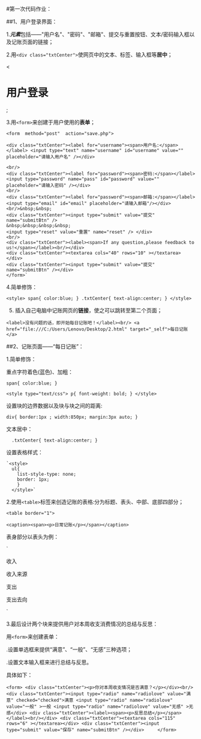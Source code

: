#第一次代码作业：  

##1、用户登录界面：  

1.***元素***包括——"用户名"、"密码"、"邮箱"、提交与重置按钮、文本/密码输入框以及记账页面的链接；



2.用`<div class="txtCenter">`使网页中的文本、标签、输入框等**居中**；

< <div class="txtCenter"><h1>用户登录</h1></div>;



3.用`<form>`来创建于用户使用的**表单**；

`<form  method="post"  action="save.php">`

`<div class="txtCenter"><label for="username"><span>用户名:</span></label>
<input type="text" name="username" id="username" value="" placeholder="请输入用户名" /></div>`

    <br/>
    <div class="txtCenter"><label for="password"><span>密码:</span></label>
    <input type="password" name="pass" id="password" value="" placeholder="请输入密码" /></div>
    <br/>
    <div class="txtCenter"><label for="password"><span>邮箱:</span></label>
    <input type="email" id="email" placeholder="请输入邮箱"/></div>
    <br/>&nbsp;&nbsp;
    <div class="txtCenter"><input type="submit" value="提交" name="submitBtn" />
    &nbsp;&nbsp;&nbsp;&nbsp;
    <input type="reset" value="重置" name="reset" /> </div>
    <br/>
    <div class="txtCenter"><label><span>If any question,please feedback to us!</span></label><br/></div>
    <div class="txtCenter"><textarea cols="40" rows="10" ></textarea></div>
    <div class="txtCenter"><input type="submit" value="提交" name="submitBtn" /></div>
    </form>`


4.简单修饰：

`<style>
         span{ color:blue; }
         .txtCenter{ text-align:center; }
      </style>`    



5. 插入自己电脑中记账网页的**链接**，使之可以跳转至第二个页面；

`<label>没有问题的话，即开始每日记账吧！</label><br/>
    <a href="file:///C:/Users/Lenovo/Desktop/2.html" target="_self">每日记账</a>`



##2、记账页面——“每日记账”：  

 1.简单修饰：

   重点字符着色(蓝色)、加粗：

 `span{ color:blue; }`

`<style type="text/css">
    p{
      font-weight: bold;
    }
  </style>`

设置块的边界数据以及块与块之间的距离:

 `div{
      border:1px ;
      width:850px;
      margin:3px auto;
    }`

文本居中：

 `  .txtCenter{ text-align:center; }`

设置表格样式：

    `<style>
      ul{
        list-style-type: none;
        border: 1px;
        }
      </style>`



2.使用`<table>`标签来创造记账的表格:分为标题、表头、中部、底部四部分；

   `<table border="1">`

  `<caption><span><p>日常记账</p></span></caption>`

   表身部分以表头为例：

  `<thead>
      <tr>
        <th></th>
        <th><p>收入</p></th>
        <th><p>收入来源</p></th>
        <th><p>支出</p></th>
        <th><p>支出去向</p></th>
      </tr>
 </thead>`



3.最后设计两个块来提供用户对本周收支消费情况的总结与反思：

   用`<form>`来创建表单：

  .设置单选框来提供“满意”、“一般”、“无感”三种选项；

  .设置文本输入框来进行总结与反思。  

具体如下：

`<form>
      <div class="txtCenter"><p>你对本周收支情况是否满意？</p></div><br/>
      <div class="txtCenter"><input type="radio" name="radiolove" value="满意" checked="checked">满意
      <input type="radio" name="radiolove" value="一般" >一般
	    <input type="radio" name="radiolove" value="无感" >无感</div>
      <div class="txtCenter"><label><span><p>反思总结</p></span></label><br/></div>
      <div class="txtCenter"><textarea cols="115" rows="6" ></textarea></div>
      <div class="txtCenter"><input type="submit" value="保存" name="submitBtn" /></div>
​    </form>` 

